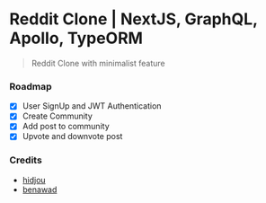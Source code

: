 # Reddit Clone | NextJS, GraphQL, Apollo, TypeORM

> Reddit Clone with minimalist feature

### Roadmap

- [x] User SignUp and JWT Authentication
- [x] Create Community
- [x] Add post to community
- [x] Upvote and downvote post

### Credits

- [hidjou](https://github.com/hidjou)
- [benawad](https://github.com/benawad)
